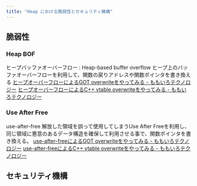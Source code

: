 ```yaml
---
title: "Heap における脆弱性とセキュリティ機構"
---
```


## 脆弱性
### Heap BOF
ヒープバッファオーバーフロー :  Heap-based buffer overflow
ヒープ上のバッファオーバーフローを利用して、関数の戻りアドレスや関数ポインタを書き換える
[ヒープオーバーフローによるGOT overwriteをやってみる - ももいろテクノロジー](https://inaz2.hatenablog.com/entry/2014/05/14/011448)
[ヒープオーバーフローによるC++ vtable overwriteをやってみる - ももいろテクノロジー](https://inaz2.hatenablog.com/entry/2014/05/15/012621)

### Use After Free
use-after-free
解放した領域を誤って使用してしまうUse After Freeを利用し、同じ領域に悪意のあるデータ構造を確保して利用させる事で、関数ポインタを書き換える。
[use-after-freeによるGOT overwriteをやってみる - ももいろテクノロジー](https://inaz2.hatenablog.com/entry/2014/06/18/215452)
[use-after-freeによるC++ vtable overwriteをやってみる - ももいろテクノロジー](https://inaz2.hatenablog.com/entry/2014/06/18/220735)

## セキュリティ機構
